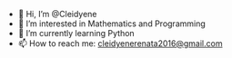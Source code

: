 - 👋 Hi, I’m @Cleidyene
- 👀 I’m interested in Mathematics and Programming
- 🌱 I’m currently learning Python
- 📫 How to reach me: cleidyenerenata2016@gmail.com

<!---
Cleidyene/Cleidyene is a ✨ special ✨ repository because its `README.md` (this file) appears on your GitHub profile.
You can click the Preview link to take a look at your changes.
--->
